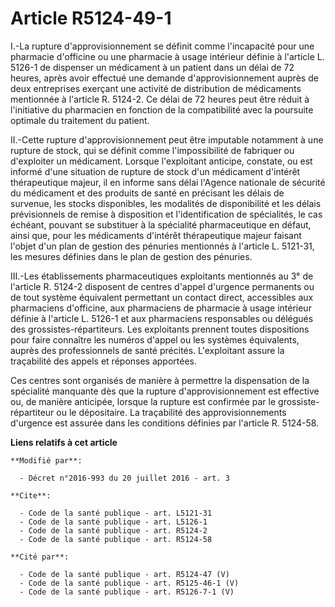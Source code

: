 # Article R5124-49-1

I.-La rupture d'approvisionnement se définit comme l'incapacité pour une pharmacie d'officine ou une pharmacie à usage
intérieur définie à l'article L. 5126-1 de dispenser un médicament à un patient dans un délai de 72 heures, après avoir
effectué une demande d'approvisionnement auprès de deux entreprises exerçant une activité de distribution de médicaments
mentionnée à l'article R. 5124-2. Ce délai de 72 heures peut être réduit à l'initiative du pharmacien en fonction de la
compatibilité avec la poursuite optimale du traitement du patient. 

II.-Cette rupture d'approvisionnement peut être imputable notamment à une rupture de stock, qui se définit comme
l'impossibilité de fabriquer ou d'exploiter un médicament. Lorsque l'exploitant anticipe, constate, ou est informé d'une
situation de rupture de stock d'un médicament d'intérêt thérapeutique majeur, il en informe sans délai l'Agence nationale de
sécurité du médicament et des produits de santé en précisant les délais de survenue, les stocks disponibles, les modalités de
disponibilité et les délais prévisionnels de remise à disposition et l'identification de spécialités, le cas échéant, pouvant
se substituer à la spécialité pharmaceutique en défaut, ainsi que, pour les médicaments d'intérêt thérapeutique majeur
faisant l'objet d'un plan de gestion des pénuries mentionnés à l'article L. 5121-31, les mesures définies dans le plan de
gestion des pénuries. 

III.-Les établissements pharmaceutiques exploitants mentionnés au 3° de l'article R. 5124-2 disposent de centres d'appel
d'urgence permanents ou de tout système équivalent permettant un contact direct, accessibles aux pharmaciens d'officine, aux
pharmaciens de pharmacie à usage intérieur définie à l'article L. 5126-1 et aux pharmaciens responsables ou délégués des
grossistes-répartiteurs. Les exploitants prennent toutes dispositions pour faire connaître les numéros d'appel ou les
systèmes équivalents, auprès des professionnels de santé précités. L'exploitant assure la traçabilité des appels et réponses
apportées. 

Ces centres sont organisés de manière à permettre la dispensation de la spécialité manquante dès que la rupture
d'approvisionnement est effective ou, de manière anticipée, lorsque la rupture est confirmée par le grossiste-répartiteur ou
le dépositaire. La traçabilité des approvisionnements d'urgence est assurée dans les conditions définies par l'article R.
5124-58.

**Liens relatifs à cet article**

	**Modifié par**:

	  - Décret n°2016-993 du 20 juillet 2016 - art. 3

	**Cite**:

	  - Code de la santé publique - art. L5121-31
	  - Code de la santé publique - art. L5126-1
	  - Code de la santé publique - art. R5124-2
	  - Code de la santé publique - art. R5124-58

	**Cité par**:

	  - Code de la santé publique - art. R5124-47 (V)
	  - Code de la santé publique - art. R5125-46-1 (V)
	  - Code de la santé publique - art. R5126-7-1 (V)
